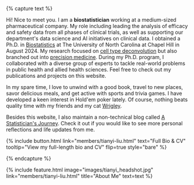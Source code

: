---
---

<!-- # Nice to Meet You! -->

<!--<img align="left" width="300" height="400" src="images/Tianyi_portrait.HEIC">-->

{% capture text %}

<!-- I am currently a 5th-year Ph.D. candidate in [Biostatistics](https://sph.unc.edu/bios/biostatistics/) at The University of North Carolina Gillings School of Global Public Health and about to be a Triple Tar Heel. My research lies in the fields of [cell type deconvolution](https://en.wikipedia.org/wiki/Cellular_deconvolution) and [precision medicine](https://en.wikipedia.org/wiki/Personalized_medicine). I also work with a diverse set of collaborators, using my statistical modeling and machine learning knowledge to solve practical problems in public health and allied health sciences. You can find my publications and projects on this website.

In my spare time, I like to read, travel, eat well, and play sports and trivia games. I recently developed a passion in Hold'em pokers. I also enjoy spending time with my friends and my cat [Wrigley](members/wrigley.html). -->


Hi! Nice to meet you. I am a **biostatistician** working at a medium-sized pharmaceutical company. My role including leading the analysis of efficacy and safety data from all phases of clinical trials, as well as supporting our department's data science and AI initiatives on clinical data. I obtained a Ph.D. in [Biostatistics](https://sph.unc.edu/bios/biostatistics/) at The University of North Carolina at Chapel Hill in August 2024. My research focused on [cell type deconvolution](https://en.wikipedia.org/wiki/Cellular_deconvolution) but also branched out into [precision medicine](https://en.wikipedia.org/wiki/Personalized_medicine). During my Ph.D. program, I collaborated with a diverse group of experts to tackle real-world problems in public health and allied health sciences. Feel free to check out my publications and projects on this website.

In my spare time, I love to unwind with a good book, travel to new places, savor delicious meals, and get active with sports and trivia games. I have developed a keen interest in Hold'em poker lately. Of course, nothing beats quality time with my friends and my cat [Wrigley](members/wrigley.html).

Besides this website, I also maintain a non-technical blog called [A Statistician's Journey](https://gr8lawrence.com/). Check it out if you would like to see more personal reflections and life updates from me.


{%
  include button.html
  link="members/tianyi-liu.html"
  text="Full Bio & CV"
  tooltip="View my full-length bio and CV"
  flip=true
  style="bare"
%}


{% endcapture %}


{%
  include feature.html
  image="images/tianyi_headshot.jpg"
  link="members/tianyi-liu.html"
  title="About Me"
  text=text
%}



<!-- icon="fa-solid fa-arrow-right" -->


<!-- {%
  include portrait.html
  lookup="tianyi-liu"
  style="small"
%} -->

<!-- <div align="center">
  <img width=480 src="images/Tianyi_portrait.HEIC">
</div> -->

<!-- {% capture lorem %}
_Lorem_ **ipsum**.
{% endcapture %}

{%
  include alert.html
  type="info"
  content=lorem
%} -->


<!-- TODO: think about the following sections for development -->
